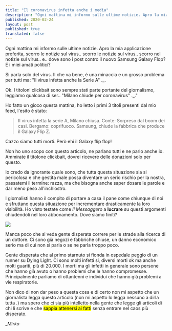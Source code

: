 ```yaml
---
title: "Il coronavirus infetta anche i media"
description: "Ogni mattina mi informo sulle ultime notizie. Apro la mia applicazione preferita, scorro le notizie .."
published: 2020-02-24
layout: post
published: true
translated: false
---
```

Ogni mattina mi informo sulle ultime notizie. Apro la mia applicazione preferita, scorro le notizie sul virus.. scorro le notizie sul virus.. scorro nel notizie sul virus.. e.. dove sono i post contro il nuovo Samsung Galaxy Flop? E i miei amati politici?

Si parla solo del virus. Il che va bene, è una minaccia e un grosso problema per tutti ma: "Il virus infetta anche la Serie A" ._.

Ok. I titoloni clickbait sono sempre stati parte portante del giornalismo, leggiamo qualcosa di ser.. "Milano chiude per coronavirus" ._."

Ho fatto un gioco questa mattina, ho letto i primi 3 titoli presenti dal mio feed, l'esito è stato:

> Il virus infetta la serie A, Milano chiusa. Conte: Sorpreso dal boom dei casi. Bergamo: coprifuoco. Samsung, chiude la fabbrica che produce il Galaxy Flip Z.

Cazzo siamo tutti morti. Però ehi il Galaxy flip flop!

Non ho uno scopo con questo articolo, ne parlano tutti e ne parlo anche io. Ammirate il titolone clickbait, dovrei ricevere delle donazioni solo per questo.

Io credo da ignorante quale sono, che tutta questa situazione sia si pericolosa e che gestita male possa diventare un serio rischio per la nostra, passatemi il termine: razza, ma che bisogna anche saper dosare le parole e dar meno peso all'inchiostro.

I giornalisti hanno il compito di portare a casa il pane come chiunque di noi e sfruttano questa situazione per incrementare drasticamente la loro visibilità. Ho visto testate come _Il Messaggero_ a **lucrare** su questi argomenti chiudendoli nel loro abbonamento. Dove siamo finiti?

![](https://i.imgur.com/NCLB5bA.png)

Manca poco che si veda gente disperata correre per le strade alla ricerca di un dottore. Ci sono già negozi e fabbriche chiuse, un danno economico serio ma di cui non si parla o se ne parla troppo poco.

Gente disperata che al primo starnuto si fionda in ospedale peggio di un runner su Dying Light. Ci sono molti infetti si, diversi morti ok ma anche molti guariti, più di 20.000\. I morti ma gli infetti in generale sono persone che hanno già avuto o hanno problemi che le hanno compromesse. Principalmente parliamo di ottantenni e individui che hanno già problemi a vie respiratorie.

Non dico di non dar peso a questa cosa e di certo non mi aspetto che un giornalista legga questo articolo (non mi aspetto lo legga nessuno a dirla tutta _*.*_) ma spero che ci sia più intelletto nella gente che legge gli articoli di chi li scrive e che <mark>sappia attenersi ai fatti</mark> senza entrare nel caos più disperato.

__Mirko_